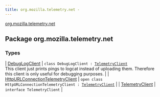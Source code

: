 ```yaml
---
title: org.mozilla.telemetry.net - 
---
```


[org.mozilla.telemetry.net](./index.html)

## Package org.mozilla.telemetry.net

### Types

| [DebugLogClient](-debug-log-client/index.html) | `class DebugLogClient : `[`TelemetryClient`](-telemetry-client/index.html)<br>This client just prints pings to logcat instead of uploading them. Therefore this client is only useful for debugging purposes. |
| [HttpURLConnectionTelemetryClient](-http-u-r-l-connection-telemetry-client/index.html) | `open class HttpURLConnectionTelemetryClient : `[`TelemetryClient`](-telemetry-client/index.html) |
| [TelemetryClient](-telemetry-client/index.html) | `interface TelemetryClient` |

